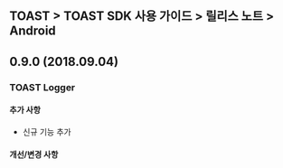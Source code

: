 ## TOAST > TOAST SDK 사용 가이드 > 릴리스 노트 > Android

## 0.9.0 (2018.09.04)

### TOAST Logger

#### 추가 사항

* 신규 기능 추가

#### 개선/변경 사항

